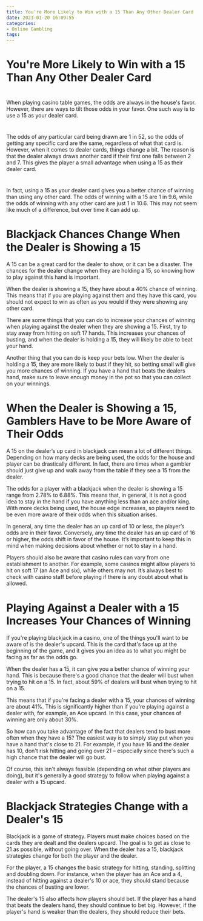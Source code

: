 ```yaml
---
title: You're More Likely to Win with a 15 Than Any Other Dealer Card
date: 2023-01-20 16:09:55
categories:
- Online Gambling
tags:
---
```



#  You're More Likely to Win with a 15 Than Any Other Dealer Card

#

When playing casino table games, the odds are always in the house's favor. However, there are ways to tilt those odds in your favor. One such way is to use a 15 as your dealer card.

#

The odds of any particular card being drawn are 1 in 52, so the odds of getting any specific card are the same, regardless of what that card is. However, when it comes to dealer cards, things change a bit. The reason is that the dealer always draws another card if their first one falls between 2 and 7. This gives the player a small advantage when using a 15 as their dealer card.

#

In fact, using a 15 as your dealer card gives you a better chance of winning than using any other card. The odds of winning with a 15 are 1 in 9.6, while the odds of winning with any other card are just 1 in 10.6. This may not seem like much of a difference, but over time it can add up.

#  Blackjack Chances Change When the Dealer is Showing a 15

A 15 can be a great card for the dealer to show, or it can be a disaster. The chances for the dealer change when they are holding a 15, so knowing how to play against this hand is important.

When the dealer is showing a 15, they have about a 40% chance of winning. This means that if you are playing against them and they have this card, you should not expect to win as often as you would if they were showing any other card.

There are some things that you can do to increase your chances of winning when playing against the dealer when they are showing a 15. First, try to stay away from hitting on soft 17 hands. This increases your chances of busting, and when the dealer is holding a 15, they will likely be able to beat your hand.

Another thing that you can do is keep your bets low. When the dealer is holding a 15, they are more likely to bust if they hit, so betting small will give you more chances of winning. If you have a hand that beats the dealers hand, make sure to leave enough money in the pot so that you can collect on your winnings.

#  When the Dealer is Showing a 15, Gamblers Have to be More Aware of Their Odds

A 15 on the dealer’s up card in blackjack can mean a lot of different things. Depending on how many decks are being used, the odds for the house and player can be drastically different. In fact, there are times when a gambler should just give up and walk away from the table if they see a 15 from the dealer.

The odds for a player with a blackjack when the dealer is showing a 15 range from 2.78% to 6.88%. This means that, in general, it is not a good idea to stay in the hand if you have anything less than an ace and/or king. With more decks being used, the house edge increases, so players need to be even more aware of their odds when this situation arises.

In general, any time the dealer has an up card of 10 or less, the player’s odds are in their favor. Conversely, any time the dealer has an up card of 16 or higher, the odds shift in favor of the house. It’s important to keep this in mind when making decisions about whether or not to stay in a hand.

Players should also be aware that casino rules can vary from one establishment to another. For example, some casinos might allow players to hit on soft 17 (an Ace and six), while others may not. It’s always best to check with casino staff before playing if there is any doubt about what is allowed.

#  Playing Against a Dealer with a 15 Increases Your Chances of Winning

If you're playing blackjack in a casino, one of the things you'll want to be aware of is the dealer's upcard. This is the card that's face up at the beginning of the game, and it gives you an idea as to what you might be facing as far as the odds go.

When the dealer has a 15, it can give you a better chance of winning your hand. This is because there's a good chance that the dealer will bust when trying to hit on a 15. In fact, about 59% of dealers will bust when trying to hit on a 15.

This means that if you're facing a dealer with a 15, your chances of winning are about 41%. This is significantly higher than if you're playing against a dealer with, for example, an Ace upcard. In this case, your chances of winning are only about 30%.

So how can you take advantage of the fact that dealers tend to bust more often when they have a 15? The easiest way is to simply stay put when you have a hand that's close to 21. For example, if you have 16 and the dealer has 10, don't risk hitting and going over 21 – especially since there's such a high chance that the dealer will go bust.

Of course, this isn't always feasible (depending on what other players are doing), but it's generally a good strategy to follow when playing against a dealer with a 15 upcard.

#  Blackjack Strategies Change with a Dealer's 15

Blackjack is a game of strategy. Players must make choices based on the cards they are dealt and the dealers upcard. The goal is to get as close to 21 as possible, without going over. When the dealer has a 15, blackjack strategies change for both the player and the dealer.

For the player, a 15 changes the basic strategy for hitting, standing, splitting and doubling down. For instance, when the player has an Ace and a 4, instead of hitting against a dealer's 10 or ace, they should stand because the chances of busting are lower.

The dealer's 15 also affects how players should bet. If the player has a hand that beats the dealers hand, they should continue to bet big. However, if the player's hand is weaker than the dealers, they should reduce their bets.